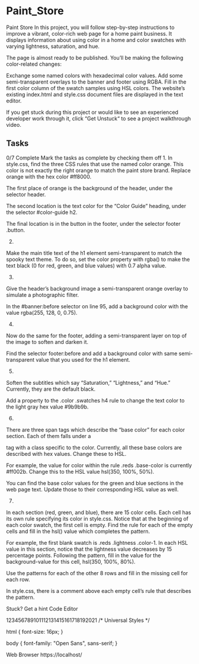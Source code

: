 # Paint_Store

Paint Store
In this project, you will follow step-by-step instructions to improve a vibrant, color-rich web page for a home paint business. It displays information about using color in a home and color swatches with varying lightness, saturation, and hue.

The page is almost ready to be published. You’ll be making the following color-related changes:

Exchange some named colors with hexadecimal color values.
Add some semi-transparent overlays to the banner and footer using RGBA.
Fill in the first color column of the swatch samples using HSL colors.
The website’s existing index.html and style.css document files are displayed in the text editor.

If you get stuck during this project or would like to see an experienced developer work through it, click “Get Unstuck“ to see a project walkthrough video.

## Tasks
0/7 Complete
Mark the tasks as complete by checking them off
1.
In style.css, find the three CSS rules that use the named color orange. This color is not exactly the right orange to match the paint store brand. Replace orange with the hex color #ff8000.

The first place of orange is the background of the header, under the selector header.

The second location is the text color for the “Color Guide” heading, under the selector #color-guide h2.

The final location is in the button in the footer, under the selector footer .button.



2.
Make the main title text of the h1 element semi-transparent to match the spooky text theme. To do so, set the color property with rgba() to make the text black (0 for red, green, and blue values) with 0.7 alpha value.



3.
Give the header’s background image a semi-transparent orange overlay to simulate a photographic filter.

In the #banner:before selector on line 95, add a background color with the value rgba(255, 128, 0, 0.75).



4.
Now do the same for the footer, adding a semi-transparent layer on top of the image to soften and darken it.

Find the selector footer:before and add a background color with same semi-transparent value that you used for the h1 element.


5.
Soften the subtitles which say “Saturation,” “Lightness,” and “Hue.” Currently, they are the default black.

Add a property to the .color .swatches h4 rule to change the text color to the light gray hex value #9b9b9b.



6.
There are three span tags which describe the “base color” for each color section. Each of them falls under a <div> tag with a class specific to the color. Currently, all these base colors are described with hex values. Change these to HSL.

For example, the value for color within the rule .reds .base-color is currently #ff002b. Change this to the HSL value hsl(350, 100%, 50%).

You can find the base color values for the green and blue sections in the web page text. Update those to their corresponding HSL value as well.



7.
In each section (red, green, and blue), there are 15 color cells. Each cell has its own rule specifying its color in style.css. Notice that at the beginning of each color swatch, the first cell is empty. Find the rule for each of the empty cells and fill in the hsl() value which completes the pattern.

For example, the first blank swatch is .reds .lightness .color-1. In each HSL value in this section, notice that the lightness value decreases by 15 percentage points. Following the pattern, fill in the value for the background-value for this cell, hsl(350, 100%, 80%).

Use the patterns for each of the other 8 rows and fill in the missing cell for each row.

In style.css, there is a comment above each empty cell’s rule that describes the pattern.


Stuck? Get a hint
Code Editor


123456789101112131415161718192021
/* Universal Styles */

html {
  font-size: 16px;
}

body {
  font-family: "Open Sans", sans-serif;
}


Web Browser
https://localhost/

